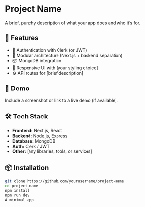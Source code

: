 # Project Name

A brief, punchy description of what your app does and who it’s for.

## 🚀 Features

- 🔐 Authentication with Clerk (or JWT)
- 🧠 Modular architecture (Next.js + backend separation)
- 📦 MongoDB integration
- 🎨 Responsive UI with [your styling choice]
- ⚙️ API routes for [brief description]

## 📸 Demo

Include a screenshot or link to a live demo (if available).

## 🛠️ Tech Stack

- **Frontend:** Next.js, React
- **Backend:** Node.js, Express
- **Database:** MongoDB
- **Auth:** Clerk / JWT
- **Other:** [any libraries, tools, or services]

## 📦 Installation

```bash
git clone https://github.com/yourusername/project-name
cd project-name
npm install
npm run dev
A minimal app
